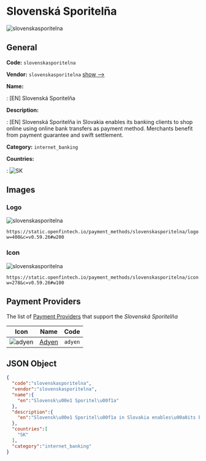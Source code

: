
# Slovenská Sporitelña 
![slovenskasporitelna](https://static.openfintech.io/payment_methods/slovenskasporitelna/logo.png?w=400&c=v0.59.26#w200)  

## General 
**Code:** `slovenskasporitelna` 
 
**Vendor:** `slovenskasporitelna` [show -->](/vendors/slovenskasporitelna/) 
 
**Name:** 
 
:	[EN] Slovenská Sporitelña 
 
**Description:** 
 
: [EN] Slovenská Sporitelña in Slovakia enables its banking clients to shop online using online bank transfers as payment method. Merchants benefit from payment guarantee and swift settlement.  
 
**Category:** `internet_banking` 
 
**Countries:** 
 
:	![SK](https://cdnjs.cloudflare.com/ajax/libs/flag-icon-css/3.3.0/flags/4x3/sk.svg#w24)  

## Images 

### Logo 
![slovenskasporitelna](https://static.openfintech.io/payment_methods/slovenskasporitelna/logo.png?w=400&c=v0.59.26#w200)  

```
https://static.openfintech.io/payment_methods/slovenskasporitelna/logo.png?w=400&c=v0.59.26#w200
```  

### Icon 
![slovenskasporitelna](https://static.openfintech.io/payment_methods/slovenskasporitelna/icon.png?w=278&c=v0.59.26#w100)  

```
https://static.openfintech.io/payment_methods/slovenskasporitelna/icon.png?w=278&c=v0.59.26#w100
```  

## Payment Providers 
 
The list of [Payment Providers](/payment-providers/) that support the _Slovenská Sporitelña_ 

|Icon|Name|Code| 
|:---:|:---:|:---:| 
|![adyen](https://static.openfintech.io/payment_providers/adyen/icon.svg?w=278&c=v0.59.26#w100) |[Adyen](/payment-providers/adyen/)|`adyen`| 
 

## JSON Object 

```json
{
  "code":"slovenskasporitelna",
  "vendor":"slovenskasporitelna",
  "name":{
    "en":"Slovensk\u00e1 Sporitel\u00f1a"
  },
  "description":{
    "en":"Slovensk\u00e1 Sporitel\u00f1a in Slovakia enables\u00a0its banking clients to shop online using online bank transfers as payment method. Merchants benefit from payment guarantee and swift settlement.\u00a0"
  },
  "countries":[
    "SK"
  ],
  "category":"internet_banking"
}
```  
